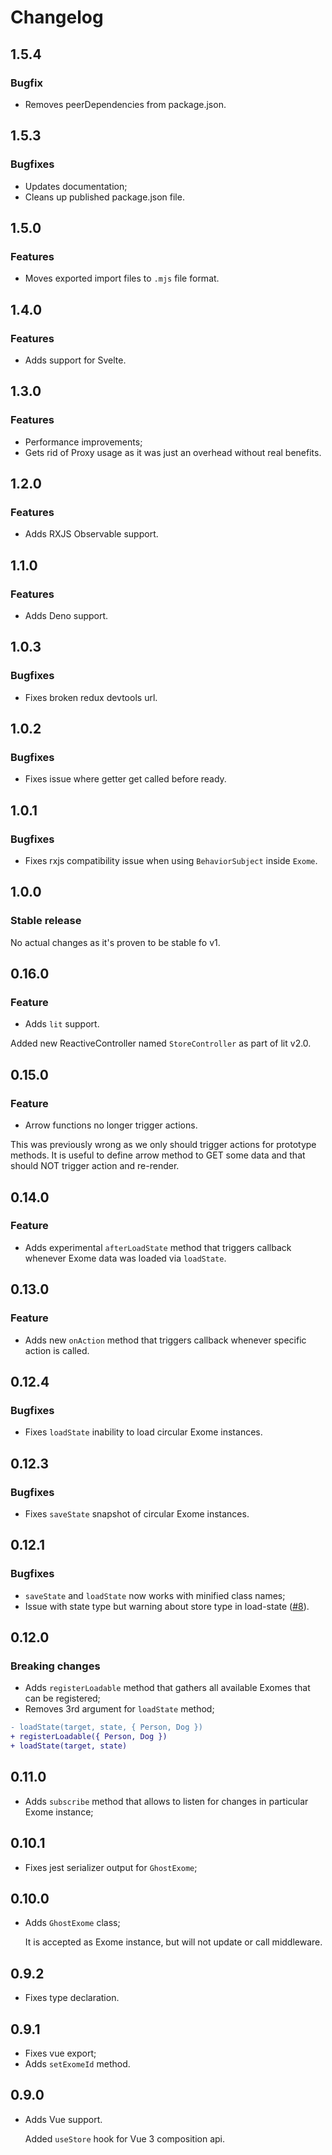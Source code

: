 # Changelog

## 1.5.4

### Bugfix
* Removes peerDependencies from package.json.

## 1.5.3

### Bugfixes
* Updates documentation;
* Cleans up published package.json file.

## 1.5.0

### Features
* Moves exported import files to `.mjs` file format.

## 1.4.0

### Features
* Adds support for Svelte.

## 1.3.0

### Features
* Performance improvements;
* Gets rid of Proxy usage as it was just an overhead without real benefits.

## 1.2.0

### Features
* Adds RXJS Observable support.

## 1.1.0

### Features
* Adds Deno support.

## 1.0.3

### Bugfixes
* Fixes broken redux devtools url.

## 1.0.2

### Bugfixes
* Fixes issue where getter get called before ready.

## 1.0.1

### Bugfixes
* Fixes rxjs compatibility issue when using `BehaviorSubject` inside `Exome`.

## 1.0.0

### Stable release
No actual changes as it's proven to be stable fo v1.

## 0.16.0

### Feature
* Adds `lit` support.

Added new ReactiveController named `StoreController` as part of lit v2.0.

## 0.15.0

### Feature
* Arrow functions no longer trigger actions.

This was previously wrong as we only should trigger actions for prototype methods. It is useful to define arrow method to GET some data and that should NOT trigger action and re-render.

## 0.14.0

### Feature
* Adds experimental `afterLoadState` method that triggers callback whenever Exome data was loaded via `loadState`.

## 0.13.0

### Feature
* Adds new `onAction` method that triggers callback whenever specific action is called.

## 0.12.4

### Bugfixes
* Fixes `loadState` inability to load circular Exome instances.

## 0.12.3

### Bugfixes
* Fixes `saveState` snapshot of circular Exome instances.

## 0.12.1

### Bugfixes
* `saveState` and `loadState` now works with minified class names;
* Issue with state type but warning about store type in load-state ([#8](https://github.com/Marcisbee/exome/pull/8)).

## 0.12.0

### Breaking changes

* Adds `registerLoadable` method that gathers all available Exomes that can be registered;
* Removes 3rd argument for `loadState` method;

```diff
- loadState(target, state, { Person, Dog })
+ registerLoadable({ Person, Dog })
+ loadState(target, state)
```

## 0.11.0

* Adds `subscribe` method that allows to listen for changes in particular Exome instance;

## 0.10.1

* Fixes jest serializer output for `GhostExome`;

## 0.10.0

* Adds `GhostExome` class;

  It is accepted as Exome instance, but will not update or call middleware.

## 0.9.2

* Fixes type declaration.

## 0.9.1

* Fixes vue export;
* Adds `setExomeId` method.

## 0.9.0

* Adds Vue support.

  Added `useStore` hook for Vue 3 composition api.
